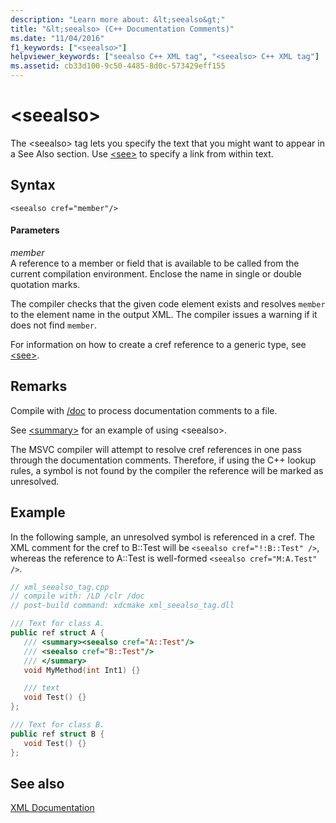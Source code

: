 ```yaml
---
description: "Learn more about: &lt;seealso&gt;"
title: "&lt;seealso> (C++ Documentation Comments)"
ms.date: "11/04/2016"
f1_keywords: ["<seealso>"]
helpviewer_keywords: ["seealso C++ XML tag", "<seealso> C++ XML tag"]
ms.assetid: cb33d100-9c50-4485-8d0c-573429eff155
---
```

# &lt;seealso&gt;

The \<seealso> tag lets you specify the text that you might want to appear in a See Also section. Use [\<see>](see-visual-cpp.md) to specify a link from within text.

## Syntax

```
<seealso cref="member"/>
```

#### Parameters

*member*<br/>
A reference to a member or field that is available to be called from the current compilation environment.  Enclose the name in single or double quotation marks.

The compiler checks that the given code element exists and resolves `member` to the element name in the output XML.  The compiler issues a warning if it does not find `member`.

For information on how to create a cref reference to a generic type, see [\<see>](see-visual-cpp.md).

## Remarks

Compile with [/doc](doc-process-documentation-comments-c-cpp.md) to process documentation comments to a file.

See [\<summary>](summary-visual-cpp.md) for an example of using \<seealso>.

The MSVC compiler will attempt to resolve cref references in one pass through the documentation comments.  Therefore, if using the C++ lookup rules, a symbol is not found by the compiler the reference will be marked as unresolved.

## Example

In the following sample, an unresolved symbol is referenced in a cref. The XML comment for the cref to B::Test will be `<seealso cref="!:B::Test" />`, whereas the reference to A::Test is well-formed `<seealso cref="M:A.Test" />`.

```cpp
// xml_seealso_tag.cpp
// compile with: /LD /clr /doc
// post-build command: xdcmake xml_seealso_tag.dll

/// Text for class A.
public ref struct A {
   /// <summary><seealso cref="A::Test"/>
   /// <seealso cref="B::Test"/>
   /// </summary>
   void MyMethod(int Int1) {}

   /// text
   void Test() {}
};

/// Text for class B.
public ref struct B {
   void Test() {}
};
```

## See also

[XML Documentation](xml-documentation-visual-cpp.md)

